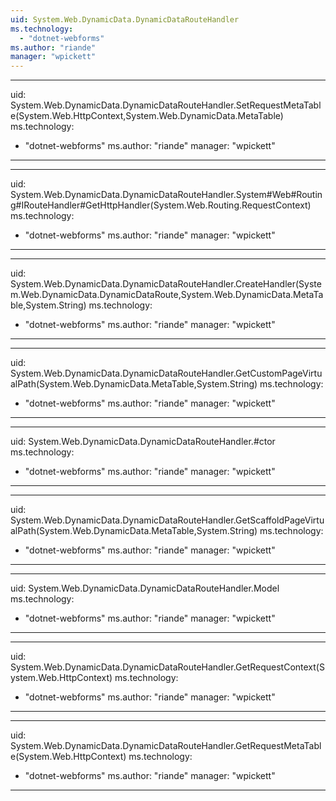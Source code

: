 ```yaml
---
uid: System.Web.DynamicData.DynamicDataRouteHandler
ms.technology: 
  - "dotnet-webforms"
ms.author: "riande"
manager: "wpickett"
---
```


---
uid: System.Web.DynamicData.DynamicDataRouteHandler.SetRequestMetaTable(System.Web.HttpContext,System.Web.DynamicData.MetaTable)
ms.technology: 
  - "dotnet-webforms"
ms.author: "riande"
manager: "wpickett"
---

---
uid: System.Web.DynamicData.DynamicDataRouteHandler.System#Web#Routing#IRouteHandler#GetHttpHandler(System.Web.Routing.RequestContext)
ms.technology: 
  - "dotnet-webforms"
ms.author: "riande"
manager: "wpickett"
---

---
uid: System.Web.DynamicData.DynamicDataRouteHandler.CreateHandler(System.Web.DynamicData.DynamicDataRoute,System.Web.DynamicData.MetaTable,System.String)
ms.technology: 
  - "dotnet-webforms"
ms.author: "riande"
manager: "wpickett"
---

---
uid: System.Web.DynamicData.DynamicDataRouteHandler.GetCustomPageVirtualPath(System.Web.DynamicData.MetaTable,System.String)
ms.technology: 
  - "dotnet-webforms"
ms.author: "riande"
manager: "wpickett"
---

---
uid: System.Web.DynamicData.DynamicDataRouteHandler.#ctor
ms.technology: 
  - "dotnet-webforms"
ms.author: "riande"
manager: "wpickett"
---

---
uid: System.Web.DynamicData.DynamicDataRouteHandler.GetScaffoldPageVirtualPath(System.Web.DynamicData.MetaTable,System.String)
ms.technology: 
  - "dotnet-webforms"
ms.author: "riande"
manager: "wpickett"
---

---
uid: System.Web.DynamicData.DynamicDataRouteHandler.Model
ms.technology: 
  - "dotnet-webforms"
ms.author: "riande"
manager: "wpickett"
---

---
uid: System.Web.DynamicData.DynamicDataRouteHandler.GetRequestContext(System.Web.HttpContext)
ms.technology: 
  - "dotnet-webforms"
ms.author: "riande"
manager: "wpickett"
---

---
uid: System.Web.DynamicData.DynamicDataRouteHandler.GetRequestMetaTable(System.Web.HttpContext)
ms.technology: 
  - "dotnet-webforms"
ms.author: "riande"
manager: "wpickett"
---
